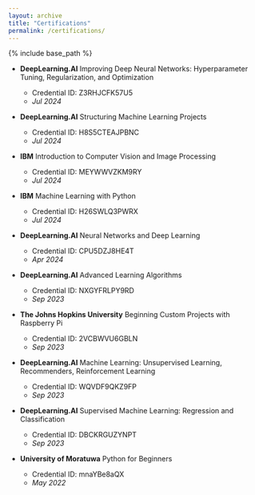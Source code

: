```yaml
---
layout: archive
title: "Certifications"
permalink: /certifications/
---
```


{% include base_path %}


* **DeepLearning.AI** Improving Deep Neural Networks: Hyperparameter Tuning, Regularization, and Optimization  
  * Credential ID: Z3RHJCFK57U5  
  * *Jul 2024*  

* **DeepLearning.AI** Structuring Machine Learning Projects  
  * Credential ID: H8S5CTEAJPBNC  
  * *Jul 2024*  

* **IBM** Introduction to Computer Vision and Image Processing  
  * Credential ID: MEYWWVZKM9RY  
  * *Jul 2024*  

* **IBM** Machine Learning with Python  
  * Credential ID: H26SWLQ3PWRX  
  * *Jul 2024*  

* **DeepLearning.AI** Neural Networks and Deep Learning  
  * Credential ID: CPU5DZJ8HE4T  
  * *Apr 2024*  

* **DeepLearning.AI** Advanced Learning Algorithms  
  * Credential ID: NXGYFRLPY9RD  
  * *Sep 2023*  

* **The Johns Hopkins University** Beginning Custom Projects with Raspberry Pi  
  * Credential ID: 2VCBWVU6GBLN  
  * *Sep 2023*  

* **DeepLearning.AI** Machine Learning: Unsupervised Learning, Recommenders, Reinforcement Learning  
  * Credential ID: WQVDF9QKZ9FP  
  * *Sep 2023*  

* **DeepLearning.AI** Supervised Machine Learning: Regression and Classification  
  * Credential ID: DBCKRGUZYNPT  
  * *Sep 2023*  

* **University of Moratuwa** Python for Beginners  
  * Credential ID: mnaYBe8aQX  
  * *May 2022*  
